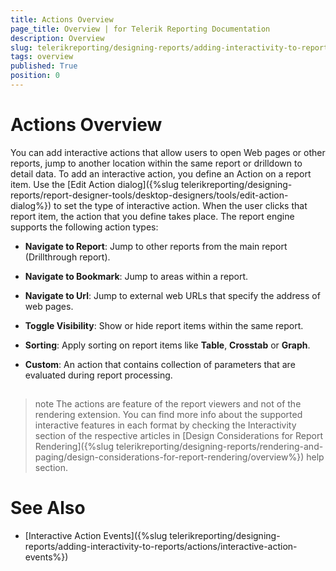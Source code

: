 ```yaml
---
title: Actions Overview
page_title: Overview | for Telerik Reporting Documentation
description: Overview
slug: telerikreporting/designing-reports/adding-interactivity-to-reports/actions/overview
tags: overview
published: True
position: 0
---
```


# Actions Overview



You can add interactive actions that allow users to open Web pages or other reports, jump to another location
        within the same report or drilldown to detail data. To add an interactive action, you define an Action on a report item. Use the [Edit Action dialog]({%slug telerikreporting/designing-reports/report-designer-tools/desktop-designers/tools/edit-action-dialog%})
        to set the type of interactive action. When the user clicks that report item, the action that you define takes place. The report engine
        supports the following action types:
      

* __Navigate to Report__: Jump to other reports from the main report (Drillthrough report).
          

* __Navigate to Bookmark__: Jump to areas within a report.
          

* __Navigate to Url__: Jump to external web URLs that specify the address of web pages.
          

* __Toggle Visibility__: Show or hide report items within the same report.
          

* __Sorting__: Apply sorting on report items like __Table__, __Crosstab__ or __Graph__.
          

* __Custom__: An action that contains collection of parameters that are evaluated during report processing.
          

## 

>note The actions are feature of the report viewers and not of the rendering extension. You can find more info about the            supported interactive features in each format by checking the Interactivity section of the respective articles in            [Design Considerations for Report Rendering]({%slug telerikreporting/designing-reports/rendering-and-paging/design-considerations-for-report-rendering/overview%}) help section.          


# See Also


 * [Interactive Action Events]({%slug telerikreporting/designing-reports/adding-interactivity-to-reports/actions/interactive-action-events%})
